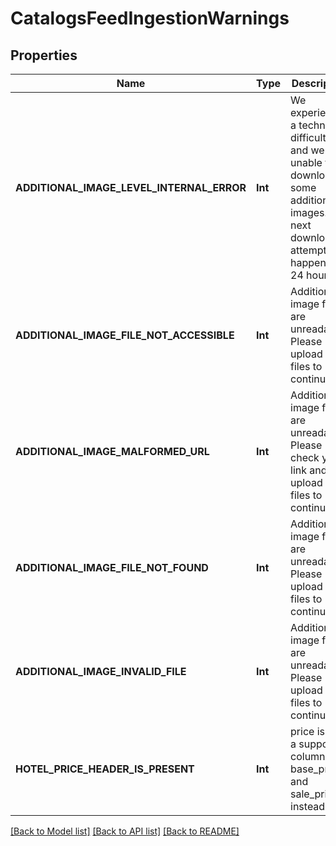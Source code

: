 # CatalogsFeedIngestionWarnings

## Properties
Name | Type | Description | Notes
------------ | ------------- | ------------- | -------------
**ADDITIONAL_IMAGE_LEVEL_INTERNAL_ERROR** | **Int** | We experienced a technical difficulty and were unable to download some additional images. The next download attempt will happen in 24 hours. | [optional] 
**ADDITIONAL_IMAGE_FILE_NOT_ACCESSIBLE** | **Int** | Additional image files are unreadable. Please upload new files to continue. | [optional] 
**ADDITIONAL_IMAGE_MALFORMED_URL** | **Int** | Additional image files are unreadable. Please check your link and upload new files to continue. | [optional] 
**ADDITIONAL_IMAGE_FILE_NOT_FOUND** | **Int** | Additional image files are unreadable. Please upload new files to continue. | [optional] 
**ADDITIONAL_IMAGE_INVALID_FILE** | **Int** | Additional image files are unreadable. Please upload new files to continue. | [optional] 
**HOTEL_PRICE_HEADER_IS_PRESENT** | **Int** | price is not a supported column. Use base_price and sale_price instead. | [optional] 

[[Back to Model list]](../README.md#documentation-for-models) [[Back to API list]](../README.md#documentation-for-api-endpoints) [[Back to README]](../README.md)


